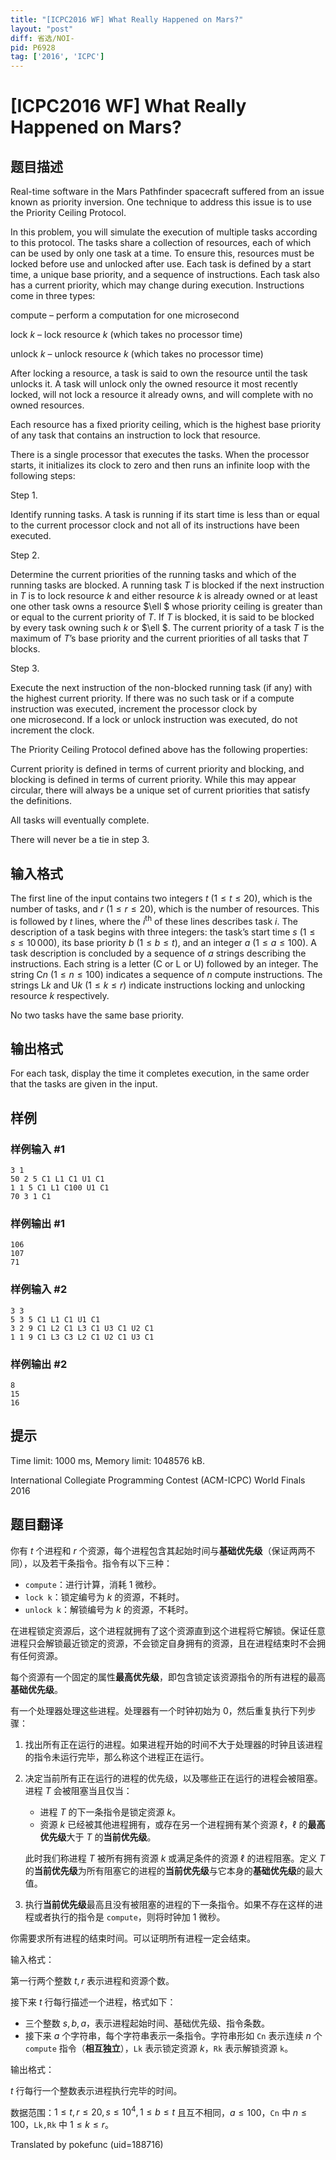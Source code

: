 ```yaml
---
title: "[ICPC2016 WF] What Really Happened on Mars?"
layout: "post"
diff: 省选/NOI-
pid: P6928
tag: ['2016', 'ICPC']
---
```

# [ICPC2016 WF] What Really Happened on Mars?
## 题目描述

Real-time software in the Mars Pathfinder spacecraft suffered from an issue known as priority inversion. One technique to address this issue is to use the Priority Ceiling Protocol.

In this problem, you will simulate the execution of multiple tasks according to this protocol. The tasks share a collection of resources, each of which can be used by only one task at a time. To ensure this, resources must be locked before use and unlocked after use. Each task is defined by a start time, a unique base priority, and a sequence of instructions. Each task also has a current priority, which may change during execution. Instructions come in three types:

compute – perform a computation for one microsecond

lock $k$ – lock resource $k$ (which takes no processor time)

unlock $k$ – unlock resource $k$ (which takes no processor time)

After locking a resource, a task is said to own the resource until the task unlocks it. A task will unlock only the owned resource it most recently locked, will not lock a resource it already owns, and will complete with no owned resources.

Each resource has a fixed priority ceiling, which is the highest base priority of any task that contains an instruction to lock that resource.

There is a single processor that executes the tasks. When the processor starts, it initializes its clock to zero and then runs an infinite loop with the following steps:

  Step 1.

Identify running tasks. A task is running if its start time is less than or equal to the current processor clock and not all of its instructions have been executed.

  Step 2.

Determine the current priorities of the running tasks and which of the running tasks are blocked. A running task $T$ is blocked if the next instruction in $T$ is to lock resource $k$ and either resource $k$ is already owned or at least one other task owns a resource $\ell $ whose priority ceiling is greater than or equal to the current priority of $T$. If $T$ is blocked, it is said to be blocked by every task owning such $k$ or $\ell $. The current priority of a task $T$ is the maximum of $T$’s base priority and the current priorities of all tasks that $T$ blocks.

  Step 3.

Execute the next instruction of the non-blocked running task (if any) with the highest current priority. If there was no such task or if a compute instruction was executed, increment the processor clock by one microsecond. If a lock or unlock instruction was executed, do not increment the clock.

The Priority Ceiling Protocol defined above has the following properties:

Current priority is defined in terms of current priority and blocking, and blocking is defined in terms of current priority. While this may appear circular, there will always be a unique set of current priorities that satisfy the definitions.

All tasks will eventually complete.

There will never be a tie in step 3.
## 输入格式

The first line of the input contains two integers $t$ $(1 \leq t \leq 20)$, which is the number of tasks, and $r$ ($1 \leq r \leq 20$), which is the number of resources. This is followed by $t$ lines, where the $i^\text {th}$ of these lines describes task $i$. The description of a task begins with three integers: the task’s start time $s$ ($1 \leq s \leq 10\, 000$), its base priority $b$ ($1 \leq b \leq t$), and an integer $a$ ($1 \leq a \leq 100$). A task description is concluded by a sequence of $a$ strings describing the instructions. Each string is a letter (C or L or U) followed by an integer. The string C$n$ ($1 \leq n \leq 100$) indicates a sequence of $n$ compute instructions. The strings L$k$ and U$k$ ($1 \leq k \leq r$) indicate instructions locking and unlocking resource $k$ respectively.

No two tasks have the same base priority.
## 输出格式

For each task, display the time it completes execution, in the same order that the tasks are given in the input.
## 样例

### 样例输入 #1
```
3 1
50 2 5 C1 L1 C1 U1 C1
1 1 5 C1 L1 C100 U1 C1
70 3 1 C1

```
### 样例输出 #1
```
106
107
71

```
### 样例输入 #2
```
3 3
5 3 5 C1 L1 C1 U1 C1
3 2 9 C1 L2 C1 L3 C1 U3 C1 U2 C1
1 1 9 C1 L3 C3 L2 C1 U2 C1 U3 C1

```
### 样例输出 #2
```
8
15
16

```
## 提示

Time limit: 1000 ms, Memory limit: 1048576 kB. 

 International Collegiate Programming Contest (ACM-ICPC) World Finals 2016
## 题目翻译

你有 $t$ 个进程和 $r$ 个资源，每个进程包含其起始时间与**基础优先级**（保证两两不同），以及若干条指令。指令有以下三种：

- `compute`：进行计算，消耗 $1$ 微秒。
- `lock k`：锁定编号为 $k$ 的资源，不耗时。
- `unlock k`：解锁编号为 $k$ 的资源，不耗时。

在进程锁定资源后，这个进程就拥有了这个资源直到这个进程将它解锁。保证任意进程只会解锁最近锁定的资源，不会锁定自身拥有的资源，且在进程结束时不会拥有任何资源。

每个资源有一个固定的属性**最高优先级**，即包含锁定该资源指令的所有进程的最高**基础优先级**。

有一个处理器处理这些进程。处理器有一个时钟初始为 $0$，然后重复执行下列步骤：

1. 找出所有正在运行的进程。如果进程开始的时间不大于处理器的时钟且该进程的指令未运行完毕，那么称这个进程正在运行。

2. 决定当前所有正在运行的进程的优先级，以及哪些正在运行的进程会被阻塞。进程 $T$ 会被阻塞当且仅当：

   - 进程 $T$ 的下一条指令是锁定资源 $k$。
   - 资源 $k$ 已经被其他进程拥有，或存在另一个进程拥有某个资源 $\ell$，$\ell$ 的**最高优先级**大于 $T$ 的**当前优先级**。

   此时我们称进程 $T$ 被所有拥有资源 $k$ 或满足条件的资源 $\ell$ 的进程阻塞。定义 $T$ 的**当前优先级**为所有阻塞它的进程的**当前优先级**与它本身的**基础优先级**的最大值。

3. 执行**当前优先级**最高且没有被阻塞的进程的下一条指令。如果不存在这样的进程或者执行的指令是 `compute`，则将时钟加 $1$ 微秒。

你需要求所有进程的结束时间。可以证明所有进程一定会结束。

输入格式：

第一行两个整数 $t,r$ 表示进程和资源个数。

接下来 $t$ 行每行描述一个进程，格式如下：

- 三个整数 $s,b,a$，表示进程起始时间、基础优先级、指令条数。
- 接下来 $a$ 个字符串，每个字符串表示一条指令。字符串形如 `Cn` 表示连续 $n$ 个 `compute` 指令（**相互独立**），`Lk` 表示锁定资源 $k$，`Rk` 表示解锁资源 `k`。

输出格式：

$t$ 行每行一个整数表示进程执行完毕的时间。

数据范围：$1 \le t,r \le 20,s \le 10^4,1 \le b \le t$ 且互不相同，$a \le 100$，`Cn` 中 $n \le 100$，`Lk,Rk` 中 $1 \le k \le r$。

Translated by pokefunc (uid=188716)
